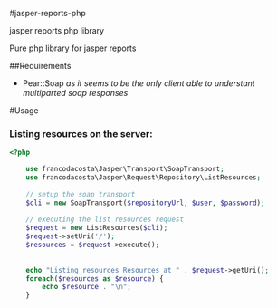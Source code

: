 #jasper-reports-php

jasper reports php library

Pure php library for jasper reports

##Requirements

* Pear::Soap _as it seems to be the only client able to understant multiparted soap responses_


#Usage
### Listing resources on the server:

```php
<?php

    use francodacosta\Jasper\Transport\SoapTransport;
    use francodacosta\Jasper\Request\Repository\ListResources;
    
    // setup the soap transport
    $cli = new SoapTransport($repositoryUrl, $user, $password);
    
    // executing the list resources request
    $request = new ListResources($cli);
    $request->setUri('/');
    $resources = $request->execute();
    
    
    echo "Listing resources Resources at " . $request->getUri();
    foreach($resources as $resource) {
        echo $resource . "\n";
    }
```
